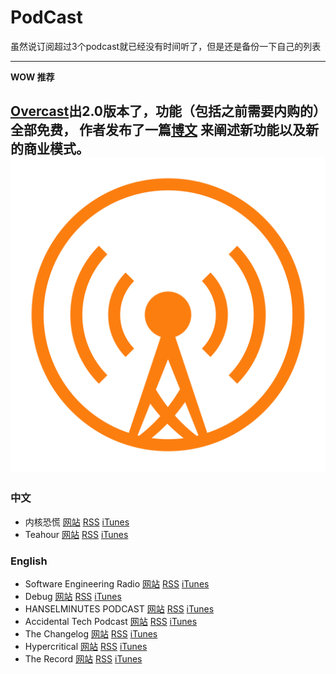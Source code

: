 # PodCast

虽然说订阅超过3个podcast就已经没有时间听了，但是还是备份一下自己的列表

------
**WOW 推荐**

[Overcast](https://overcast.fm)出2.0版本了，功能（包括之前需要内购的）全部免费，
作者发布了一篇[博文](http://www.marco.org/2015/10/09/overcast2)
来阐述新功能以及新的商业模式。
![Overcast Logo](img/overcast.svg?raw=true)
------
### 中文

  * 内核恐慌 [网站](https://ipn.li/kernelpanic/) [RSS](https://ipn.li/kernelpanic/feed) [iTunes](https://itunes.apple.com/cn/podcast/id928916244)
  * Teahour [网站](http://teahour.fm/) [RSS](http://teahour.fm/feed.xml) [iTunes](https://itunes.apple.com/cn/podcast/teahour.fm/id608387170)

### English

  * Software Engineering Radio [网站](http://www.se-radio.net/) [RSS](http://feeds.feedburner.com/se-radio) [iTunes](https://itunes.apple.com/us/podcast/software-engineering-radio/id120906714)
  * Debug [网站](http://www.imore.com/debug) [RSS](http://feeds.feedburner.com/debugshow) [iTunes](http://feeds.feedburner.com/debugshow)
  * HANSELMINUTES PODCAST [网站](http://hanselminutes.com/) [RSS](http://feeds.podtrac.com/9dPm65vdpLL1) [iTunes](https://itunes.apple.com/us/podcast/hanselminutes/id117488860)
  * Accidental Tech Podcast [网站](http://atp.fm/) [RSS](http://atp.fm/episodes?format=rss) [iTunes](https://itunes.apple.com/us/podcast/accidental-tech-podcast/id617416468)
  * The Changelog [网站](https://changelog.com/) [RSS](http://feeds.5by5.tv/changelog) [iTunes](https://itunes.apple.com/podcast/the-changelog/id341623264)
  * Hypercritical [网站](http://5by5.tv/hypercritical) [RSS](http://feeds.5by5.tv/hypercritical) [iTunes](https://itunes.apple.com/WebObjects/MZStore.woa/wa/viewPodcast?id=414920759)
  * The Record [网站](http://therecord.co/) [RSS](http://therecord.co/xml/rss.xml) [iTunes](https://itunes.apple.com/us/podcast/the-record/id791861057)

